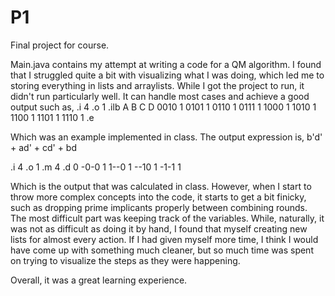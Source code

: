 # P1
Final project for course.

Main.java contains my attempt at writing a code for a QM algorithm.
I found that I struggled quite a bit with visualizing what I was doing, which led me to storing everything in lists and arraylists.
While I got the project to run, it didn't run particularly well. It can handle most cases and achieve a good output such as,
.i 4
.o 1
.ilb A B C D
0010 1
0101 1
0110 1
0111 1
1000 1
1010 1
1100 1
1101 1
1110 1
.e

Which was an example implemented in class. The output expression is,
b'd' + ad' + cd' + bd

.i 4
.o 1
.m 4
.d 0
-0-0 1
1--0 1
--10 1
-1-1 1

Which is the output that was calculated in class.
However, when I start to throw more complex concepts into the code, it starts to get a bit finicky, such as dropping prime implicants properly between combining rounds.
The most difficult part was keeping track of the variables. While, naturally, it was not as difficult as doing it by hand, I found that myself creating new lists for almost every action.
If I had given myself more time, I think I would have come up with something much cleaner, but so much time was spent on trying to visualize the steps as they were happening.

Overall, it was a great learning experience.
